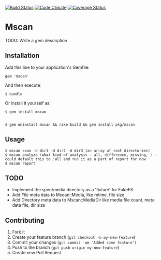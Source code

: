  [![Build Status](https://secure.travis-ci.org/dresselm/mscan.png)](http://travis-ci.org/dresselm/mscan)
 [![Code Climate](https://codeclimate.com/github/dresselm/mscan.png)](https://codeclimate.com/github/dresselm/mscan)
 [![Coverage Status](https://coveralls.io/repos/dresselm/mscan/badge.png?branch=master)](https://coveralls.io/r/dresselm/mscan?branch=master)

# Mscan

TODO: Write a gem description

## Installation

Add this line to your application's Gemfile:

    gem 'mscan'

And then execute:

    $ bundle

Or install it yourself as:

    $ gem install mscan


    $ gem uninstall mscan && rake build && gem install pkg/mscan

## Usage

    $ mscan scan -d dir1 -d dir2 -d dir3 (an array of root directories)
    $ mscan analyze (what kind of analysis - all, difference, missing, ) - could default this to :all and run it as a part of report for now
    $ mscan report

## TODO

* Implement the spec/media directory as a 'fixture' for FakeFS
* Add File meta data to Mscan::Media, like mtime, file size
* Add Directory meta data to Mscan::MediaDir like media file count, meta data file, dir size

## Contributing

1. Fork it
2. Create your feature branch (`git checkout -b my-new-feature`)
3. Commit your changes (`git commit -am 'Added some feature'`)
4. Push to the branch (`git push origin my-new-feature`)
5. Create new Pull Request
